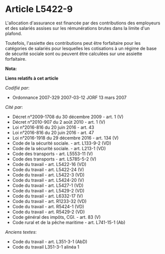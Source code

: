 # Article L5422-9

L'allocation d'assurance est financée par des contributions des employeurs et des salariés assises sur les rémunérations
brutes dans la limite d'un plafond.

Toutefois, l'assiette des contributions peut être forfaitaire pour les catégories de salariés pour lesquelles les cotisations
à un régime de base de sécurité sociale sont ou peuvent être calculées sur une assiette forfaitaire.

**Nota:**



**Liens relatifs à cet article**

_Codifié par_:

  - Ordonnance 2007-329 2007-03-12 JORF 13 mars 2007

_Cité par_:

  - Décret n°2009-1708 du 30 décembre 2009 - art. 1 (V)
  - Décret n°2010-907 du 2 août 2010 - art. 1 (V)
  - Loi n°2016-816 du 20 juin 2016 - art. 43
  - Loi n°2016-816 du 20 juin 2016 - art. 47
  - Loi n°2016-1918 du 29 décembre 2016 - art. 134 (V)
  - Code de la sécurité sociale. - art. L133-9-2 (VD)
  - Code de la sécurité sociale. - art. L213-1 (VD)
  - Code des transports - art. L5553-11 (V)
  - Code des transports - art. L5785-5-2 (V)
  - Code du travail - art. L5422-16 (VD)
  - Code du travail - art. L5422-24 (V)
  - Code du travail - art. L5422-3 (VD)
  - Code du travail - art. L5424-20 (V)
  - Code du travail - art. L5427-1 (VD)
  - Code du travail - art. L5429-2 (VD)
  - Code du travail - art. L6332-17 (V)
  - Code du travail - art. R1233-32 (VD)
  - Code du travail - art. R5424-1 (VD)
  - Code du travail - art. R5429-2 (VD)
  - Code général des impôts, CGI. - art. 83 (V)
  - Code rural et de la pêche maritime - art. L741-15-1 (Ab)

_Anciens textes_:

  - Code du travail - art. L351-3-1 (AbD)
  - Code du travail L351-3-1 alinéa 1

